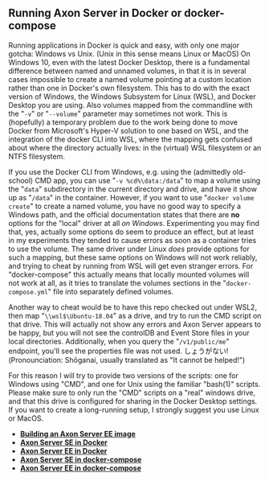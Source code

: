 ## Running Axon Server in Docker or docker-compose

Running applications in Docker is quick and easy, with only one major gotcha: Windows vs Unix. (Unix in this sense means Linux or MacOS) On Windows 10, even with the latest Docker Desktop, there is a fundamental difference between named and unnamed volumes, in that it is in several cases impossible to create a named volume pointing at a custom location rather than one in Docker's own filesystem. This has to do with the exact version of Windows, the Windows Subsystem for Linux (WSL), and Docker Desktop you are using. Also volumes mapped from the commandline with the "`-v`" or "`--volume`" parameter may sometimes not work. This is (hopefully) a temporary problem due to the work being done to move Docker from Microsoft's Hyper-V solution to one based on WSL, and the integration of the docker CLI into WSL, where the mapping gets confused about where the directory actually lives: in the (virtual) WSL filesystem or an NTFS filesystem.

If you use the Docker CLI from Windows, e.g. using the (admittedly old-school) CMD app, you can use "`-v %cd%\data:/data`" to map a volume using the "`data`" subdirectory in the current directory and drive, and have it show up as "`/data`" in the container. However, if you want to use "`docker volume create`" to create a named volume, you have no good way to specify a Windows path, and the official documentation states that there are **no** options for the "local" driver at all _on Windows_. Experimenting you may find that, yes, actually some options do seem to produce an effect, but at least in my experiments they tended to cause errors as soon as a container tries to use the volume. The same driver under Linux _does_ provide options for such a mapping, but these same options on Windows will not work reliably, and trying to cheat by running from WSL will get even stranger errors. For "docker-compose" this actually means that locally mounted volumes will not work at all, as it tries to translate the volumes sections in the "`docker-compose.yml`" file into separately defined volumes.

Another way to cheat would be to have this repo checked out under WSL2, then map "`\\wsl$\Ubuntu-18.04`" as a drive, and try to run the CMD script on that drive. This will actually not show any errors and Axon Server appears to be happy, but you will not see the controlDB and Event Store files in your local directories. Additionally, when you query the "`/v1/public/me`" endpoint, you'll see the properties file was not used. しょうがない! (Pronounciation: Shōganai, usually translated as "It cannot be helped!")

For this reason I will try to provide two versions of the scripts: one for Windows using "CMD", and one for Unix using the familiar "bash(1)" scripts. Please make sure to only run the "CMD" scripts on a "real" windows drive, and that this drive is configured for sharing in the Docker Desktop settings. If you want to create a long-running setup, I strongly suggest you use Linux or MacOS.

* [**Building an Axon Server EE image**](./0-ee-docker-image)
* [**Axon Server SE in Docker**](./1-docker-se)
* [**Axon Server EE in Docker**](./2-docker-ee)
* [**Axon Server SE in docker-compose**](./3-docker-compose-se)
* [**Axon Server EE in docker-compose**](./4-docker-compose-ee)
